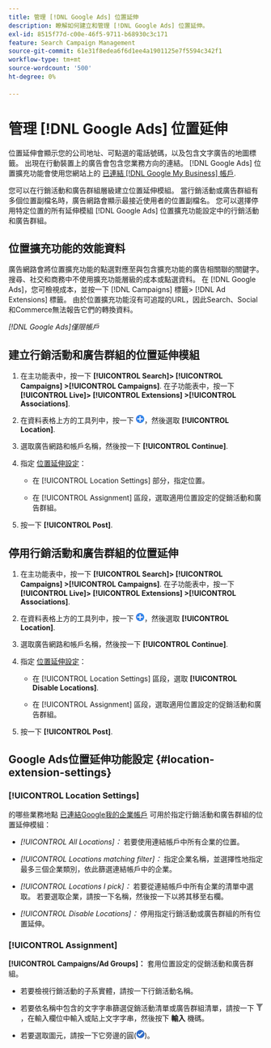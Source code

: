```yaml
---
title: 管理 [!DNL Google Ads] 位置延伸
description: 瞭解如何建立和管理 [!DNL Google Ads] 位置延伸。
exl-id: 8515f77d-c00e-46f5-9711-b68930c3c171
feature: Search Campaign Management
source-git-commit: 61e31f8edea6f6d1ee4a1901125e7f5594c342f1
workflow-type: tm+mt
source-wordcount: '500'
ht-degree: 0%

---
```


# 管理 [!DNL Google Ads] 位置延伸

位置延伸會顯示您的公司地址、可點選的電話號碼，以及包含文字廣告的地圖標籤。 出現在行動裝置上的廣告會包含您業務方向的連結。 [!DNL Google Ads] 位置擴充功能會使用您網站上的 [已連結 [!DNL Google My Business] 帳戶](https://support.google.com/google-ads/answer/2404182).

您可以在行銷活動和廣告群組層級建立位置延伸模組。 當行銷活動或廣告群組有多個位置副檔名時，廣告網路會顯示最接近使用者的位置副檔名。 您可以選擇停用特定位置的所有延伸模組 [!DNL Google Ads] 位置擴充功能設定中的行銷活動和廣告群組。

## 位置擴充功能的效能資料

廣告網路會將位置擴充功能的點選對應至與包含擴充功能的廣告相關聯的關鍵字。  搜尋、社交和商務中不使用擴充功能層級的成本或點選資料。 在 [!DNL Google Ads]，您可檢視成本，並按一下 [!DNL Campaigns] 標籤> [!DNL Ad Extensions] 標籤。 由於位置擴充功能沒有可追蹤的URL，因此Search、Social和Commerce無法報告它們的轉換資料。

*[!DNL Google Ads]僅限帳戶*

## 建立行銷活動和廣告群組的位置延伸模組

1. 在主功能表中，按一下 **[!UICONTROL Search]> [!UICONTROL Campaigns] >[!UICONTROL Campaigns]**. 在子功能表中，按一下 **[!UICONTROL Live]> [!UICONTROL Extensions] >[!UICONTROL Associations]**.

1. 在資料表格上方的工具列中，按一下 ![建立](/help/search-social-commerce/assets/add.png "建立")，然後選取 **[!UICONTROL Location]**.

1. 選取廣告網路和帳戶名稱，然後按一下 **[!UICONTROL Continue]**.

1. 指定 [位置延伸設定](#location-extension-settings)：

   * 在 [!UICONTROL Location Settings] 部分，指定位置。

   * 在 [!UICONTROL Assignment] 區段，選取適用位置設定的促銷活動和廣告群組。

1. 按一下 **[!UICONTROL Post]**.

## 停用行銷活動和廣告群組的位置延伸

1. 在主功能表中，按一下 **[!UICONTROL Search]> [!UICONTROL Campaigns] >[!UICONTROL Campaigns]**. 在子功能表中，按一下 **[!UICONTROL Live]> [!UICONTROL Extensions] >[!UICONTROL Associations]**.

1. 在資料表格上方的工具列中，按一下 ![建立](/help/search-social-commerce/assets/add.png "建立")，然後選取 **[!UICONTROL Location]**.

1. 選取廣告網路和帳戶名稱，然後按一下 **[!UICONTROL Continue]**.

1. 指定 [位置延伸設定](#location-extension-settings)：

   * 在 [!UICONTROL Location Settings] 區段，選取 **[!UICONTROL Disable Locations]**.

   * 在 [!UICONTROL Assignment] 區段，選取適用位置設定的促銷活動和廣告群組。

1. 按一下 **[!UICONTROL Post]**.

## Google Ads位置延伸功能設定 {#location-extension-settings}

### [!UICONTROL Location Settings]

的哪些業務地點 [已連結Google我的企業帳戶](https://support.google.com/google-ads/answer/2404182?vid=1-635794239083658097-1242615452#link) 可用於指定行銷活動和廣告群組的位置延伸模組：

* *[!UICONTROL All Locations]：* 若要使用連結帳戶中所有企業的位置。

* *[!UICONTROL Locations matching filter]：* 指定企業名稱，並選擇性地指定最多三個企業類別，依此篩選連結帳戶中的企業。

* *[!UICONTROL Locations I pick]：* 若要從連結帳戶中所有企業的清單中選取。 若要選取企業，請按一下名稱，然後按一下以將其移至右欄。

* *[!UICONTROL Disable Locations]：* 停用指定行銷活動或廣告群組的所有位置延伸。

### [!UICONTROL Assignment]

**[!UICONTROL Campaigns/Ad Groups]：** 套用位置設定的促銷活動和廣告群組。

* 若要檢視行銷活動的子系實體，請按一下行銷活動名稱。

* 若要依名稱中包含的文字字串篩選促銷活動清單或廣告群組清單，請按一下 ![篩選](/help/search-social-commerce/assets/filter.png "篩選")，在輸入欄位中輸入或貼上文字字串，然後按下 **輸入** 機碼。

* 若要選取圖元，請按一下它旁邊的圓(![選取](/help/search-social-commerce/assets/include.png "選取"))。
